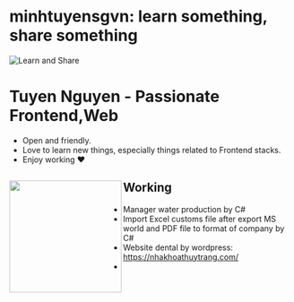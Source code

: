 # minhtuyensgvn: learn something, share something
![Learn and Share](http://www.wibki.com/blog/wp-content/uploads/2013/12/10-Educational-Sites-to-Learn-Something-New-in-Your-Spare-Time.png)

# Tuyen Nguyen - Passionate Frontend,Web

- Open and friendly.
- Love to learn new things, especially things related to Frontend stacks.
- Enjoy working  ❤

## Working <img align="left" width="auto" height="200" src="https://res.cloudinary.com/kimwy/image/upload/v1598840300/easyfrontend/programming_hgngx9.png">

- Manager water production by C#
- Import Excel customs file after export MS world and PDF file to format of company by C#
- Website dental by wordpress: https://nhakhoathuytrang.com/
- 
